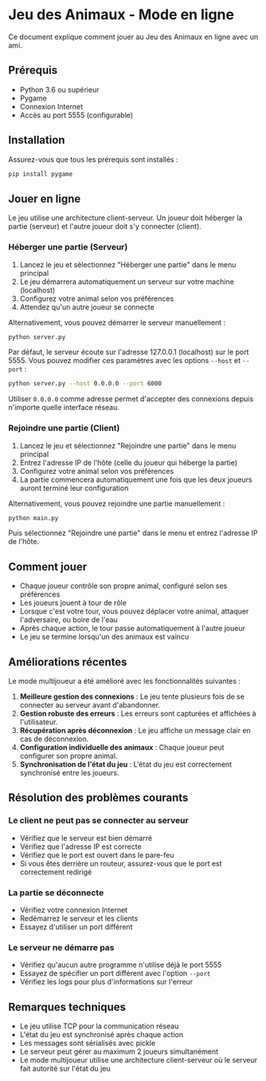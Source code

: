 # Jeu des Animaux - Mode en ligne

Ce document explique comment jouer au Jeu des Animaux en ligne avec un ami.

## Prérequis

- Python 3.6 ou supérieur
- Pygame
- Connexion Internet
- Accès au port 5555 (configurable)

## Installation

Assurez-vous que tous les prérequis sont installés :

```bash
pip install pygame
```

## Jouer en ligne

Le jeu utilise une architecture client-serveur. Un joueur doit héberger la partie (serveur) et l'autre joueur doit s'y connecter (client).

### Héberger une partie (Serveur)

1. Lancez le jeu et sélectionnez "Héberger une partie" dans le menu principal
2. Le jeu démarrera automatiquement un serveur sur votre machine (localhost)
3. Configurez votre animal selon vos préférences
4. Attendez qu'un autre joueur se connecte

Alternativement, vous pouvez démarrer le serveur manuellement :

```bash
python server.py
```

Par défaut, le serveur écoute sur l'adresse 127.0.0.1 (localhost) sur le port 5555. Vous pouvez modifier ces paramètres avec les options `--host` et `--port` :

```bash
python server.py --host 0.0.0.0 --port 6000
```

Utiliser `0.0.0.0` comme adresse permet d'accepter des connexions depuis n'importe quelle interface réseau.

### Rejoindre une partie (Client)

1. Lancez le jeu et sélectionnez "Rejoindre une partie" dans le menu principal
2. Entrez l'adresse IP de l'hôte (celle du joueur qui héberge la partie)
3. Configurez votre animal selon vos préférences
4. La partie commencera automatiquement une fois que les deux joueurs auront terminé leur configuration

Alternativement, vous pouvez rejoindre une partie manuellement :

```bash
python main.py
```

Puis sélectionnez "Rejoindre une partie" dans le menu et entrez l'adresse IP de l'hôte.

## Comment jouer

- Chaque joueur contrôle son propre animal, configuré selon ses préférences
- Les joueurs jouent à tour de rôle
- Lorsque c'est votre tour, vous pouvez déplacer votre animal, attaquer l'adversaire, ou boire de l'eau
- Après chaque action, le tour passe automatiquement à l'autre joueur
- Le jeu se termine lorsqu'un des animaux est vaincu

## Améliorations récentes

Le mode multijoueur a été amélioré avec les fonctionnalités suivantes :

1. **Meilleure gestion des connexions** : Le jeu tente plusieurs fois de se connecter au serveur avant d'abandonner.
2. **Gestion robuste des erreurs** : Les erreurs sont capturées et affichées à l'utilisateur.
3. **Récupération après déconnexion** : Le jeu affiche un message clair en cas de déconnexion.
4. **Configuration individuelle des animaux** : Chaque joueur peut configurer son propre animal.
5. **Synchronisation de l'état du jeu** : L'état du jeu est correctement synchronisé entre les joueurs.

## Résolution des problèmes courants

### Le client ne peut pas se connecter au serveur

- Vérifiez que le serveur est bien démarré
- Vérifiez que l'adresse IP est correcte
- Vérifiez que le port est ouvert dans le pare-feu
- Si vous êtes derrière un routeur, assurez-vous que le port est correctement redirigé

### La partie se déconnecte

- Vérifiez votre connexion Internet
- Redémarrez le serveur et les clients
- Essayez d'utiliser un port différent

### Le serveur ne démarre pas

- Vérifiez qu'aucun autre programme n'utilise déjà le port 5555
- Essayez de spécifier un port différent avec l'option `--port`
- Vérifiez les logs pour plus d'informations sur l'erreur

## Remarques techniques

- Le jeu utilise TCP pour la communication réseau
- L'état du jeu est synchronisé après chaque action
- Les messages sont sérialisés avec pickle
- Le serveur peut gérer au maximum 2 joueurs simultanément
- Le mode multijoueur utilise une architecture client-serveur où le serveur fait autorité sur l'état du jeu 